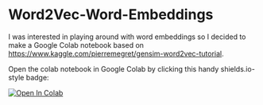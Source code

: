# Word2Vec-Word-Embeddings
I was interested in playing around with word embeddings so I decided to make a Google Colab notebook based on https://www.kaggle.com/pierremegret/gensim-word2vec-tutorial.

Open the colab notebook in Google Colab by clicking this handy shields.io-style badge:

[![Open In Colab](https://colab.research.google.com/assets/colab-badge.svg)](https://colab.research.google.com/github/JamieJamesJamie/Word2Vec-Word-Embeddings/blob/master/word_embeddings.ipynb)
